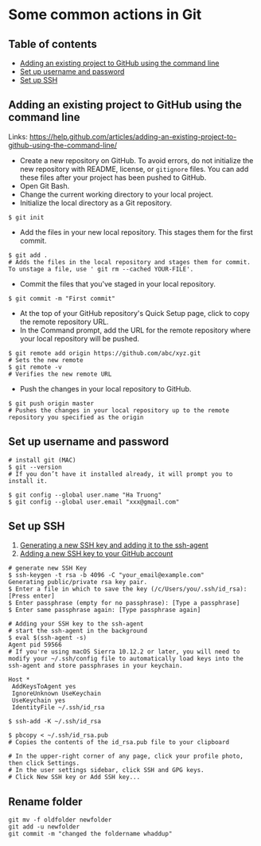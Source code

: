 # Some common actions in Git #


## Table of contents

* [Adding an existing project to GitHub using the command line](#adding-an-existing-project-to-github-using-the-command-line)
* [Set up username and password](#set-up-username-and-password)
* [Set up SSH](#set-up-ssh)

## Adding an existing project to GitHub using the command line

Links: https://help.github.com/articles/adding-an-existing-project-to-github-using-the-command-line/

- Create a new repository on GitHub. To avoid errors, do not initialize the new repository with README, license, or `gitignore` files. You can add these files after your project has been pushed to GitHub.
- Open Git Bash.
- Change the current working directory to your local project.
- Initialize the local directory as a Git repository.
```
$ git init
```
- Add the files in your new local repository. This stages them for the first commit.
```
$ git add .
# Adds the files in the local repository and stages them for commit. To unstage a file, use ' git rm --cached YOUR-FILE'.
```
- Commit the files that you've staged in your local repository.
```
$ git commit -m "First commit"
```
- At the top of your GitHub repository's Quick Setup page, click  to copy the remote repository URL.
- In the Command prompt, add the URL for the remote repository where your local repository will be pushed.
```
$ git remote add origin https://github.com/abc/xyz.git
# Sets the new remote
$ git remote -v
# Verifies the new remote URL
```
- Push the changes in your local repository to GitHub.
```
$ git push origin master
# Pushes the changes in your local repository up to the remote repository you specified as the origin
```

## Set up username and password

```
# install git (MAC)
$ git --version
# If you don’t have it installed already, it will prompt you to install it.

$ git config --global user.name "Ha Truong"
$ git config --global user.email "xxx@gmail.com"
```

## Set up SSH

1. [Generating a new SSH key and adding it to the ssh-agent](https://help.github.com/articles/generating-a-new-ssh-key-and-adding-it-to-the-ssh-agent/)
2. [Adding a new SSH key to your GitHub account](https://help.github.com/articles/adding-a-new-ssh-key-to-your-github-account/)

```
# generate new SSH Key
$ ssh-keygen -t rsa -b 4096 -C "your_email@example.com"
Generating public/private rsa key pair.
$ Enter a file in which to save the key (/c/Users/you/.ssh/id_rsa):[Press enter]
$ Enter passphrase (empty for no passphrase): [Type a passphrase]
$ Enter same passphrase again: [Type passphrase again]

# Adding your SSH key to the ssh-agent
# start the ssh-agent in the background
$ eval $(ssh-agent -s)
Agent pid 59566
# If you're using macOS Sierra 10.12.2 or later, you will need to modify your ~/.ssh/config file to automatically load keys into the ssh-agent and store passphrases in your keychain.

Host *
 AddKeysToAgent yes
 IgnoreUnknown UseKeychain
 UseKeychain yes
 IdentityFile ~/.ssh/id_rsa

$ ssh-add -K ~/.ssh/id_rsa

$ pbcopy < ~/.ssh/id_rsa.pub
# Copies the contents of the id_rsa.pub file to your clipboard

# In the upper-right corner of any page, click your profile photo, then click Settings.
# In the user settings sidebar, click SSH and GPG keys.
# Click New SSH key or Add SSH key...
```

## Rename folder

```
git mv -f oldfolder newfolder
git add -u newfolder
git commit -m "changed the foldername whaddup"
```